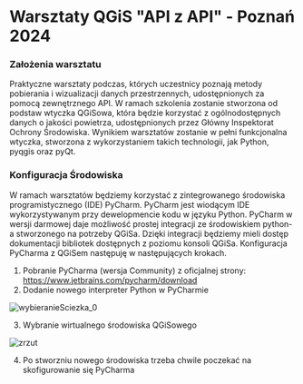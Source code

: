 # Warsztaty QGiS "API z API" - Poznań 2024
### Założenia warsztatu
Praktyczne warsztaty podczas, których uczestnicy poznają metody pobierania i wizualizacji danych przestrzennych, udostępnionych za pomocą zewnętrznego API.
W ramach szkolenia zostanie stworzona od podstaw wtyczka QGiSowa, która będzie korzystać z ogólnodostępnych danych o jakości powietrza, udostępnionych przez Główny Inspektorat Ochrony Środowiska.
Wynikiem warsztatów zostanie w pełni funkcjonalna wtyczka, stworzona z wykorzystaniem takich technologii, jak Python, pyqgis oraz pyQt.

### Konfiguracja Środowiska
W ramach warsztatów będziemy korzystać z zintegrowanego środowiska programistycznego (IDE) PyCharm.
PyCharm jest wiodącym IDE wykorzystywanym przy dewelopmencie kodu w języku Python.
PyCharm w wersji darmowej daje możliwość prostej integracji ze środowiskiem python-a stworzonego na potrzeby QGiSa.
Dzięki integracji będziemy mieli dostęp dokumentacji bibliotek dostępnych z poziomu konsoli QGiSa.
Konfiguracja PyCharma z QGiSem następuję w następujących krokach.
1. Pobranie PyCharma (wersja Community) z oficjalnej strony: https://www.jetbrains.com/pycharm/download
2. Dodanie nowego interpreter Python w PyCharmie

![wybieranieSciezka_0](https://github.com/KarolPOrange/warsztaty_qgis_poznan_2024/assets/149786515/623604dd-5534-4d48-8394-586cdc630570)

3. Wybranie wirtualnego środowiska QGiSowego

![zrzut](https://github.com/KarolPOrange/warsztaty_qgis_poznan_2024/assets/61205666/110b415a-8ffc-451a-b3ca-73996b0408a7)

4. Po stworzniu nowego środowiska trzeba chwile poczekać na skofigurowanie się PyCharma

